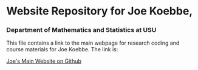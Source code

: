# Website Repository for Joe Koebbe,
### Department of Mathematics and Statistics at USU

This file contains a link to the main webpage for research coding and course materials for Joe Koebbe. The link is:

[Joe's Main Website on Github](https://jvkoebbe.github.io/main)
